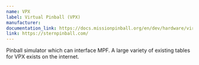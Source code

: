 ```yaml
---
name: VPX
label: Virtual Pinball (VPX)
manufacturer:
documentation_link: https://docs.missionpinball.org/en/dev/hardware/virtual/virtual_pinball_vpx.html
link: https://sternpinball.com/
---
```

Pinball simulator which can interface MPF.
A large variety of existing tables for VPX exists on the internet. 
